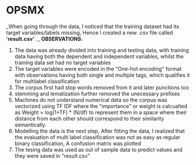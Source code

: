 # OPSMX


_When going through the data, I noticed that the training dataset had its target variables/labels missing, Hence I created a new .csv file called '**result.csv'**.
_
**OBSERVATIONS**:

1. The data was already divided into training and testing data, with training data having both the dependent and independent variables, whilst the training data set had no target variables
2. The target variables were encoded in the "One-hot encoding" format with observations having both single and multiple tags, which qualifies it for multilabel classification 
3. The corpus first had stop words removed from it and later punctions too
4. stemming and lematization further removed the unecessary prefixes
5. Machines do not understand numerical data so the corpus was vectorized using TF IDF where the "importance" or weight is calcualted as 
Weight = log(1+TF) * (N/df) to represent them in a space where their distance from each other should correspond to their similarity semantically.
5. Modelling the data is the next step, After fitting the data, I realized that the evaluation of multi label classification was not as easy as regular binary classification, A confusion matrix was plotted
6. The tesing data was used as out of sample data to predict values and they were saved in "result.csv"
